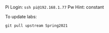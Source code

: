 
Pi Login: `ssh pi@192.168.1.77`
Pw Hint: constant

To update labs: 
```
git pull upstream Spring2021
```